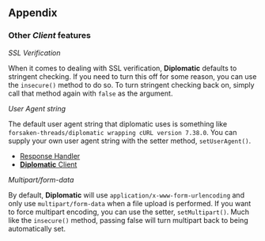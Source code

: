 ## Appendix

### Other *Client* features

_SSL Verification_

When it comes to dealing with SSL verification, **Diplomatic** defaults to stringent checking.  If you need to turn this off for some reason, you can use the `insecure()` method to do so.  To turn stringent checking back on, simply call that method again with `false` as the argument.

_User Agent string_

The default user agent string that diplomatic uses is something like `forsaken-threads/diplomatic wrapping cURL version 7.38.0`.  You can supply your own user agent string with the setter method, `setUserAgent()`.

* [Response Handler](./ResponseHandler.md)
* [**Diplomatic** Client](./Client.md)

_Multipart/form-data_

By default, **Diplomatic** will use `application/x-www-form-urlencoding` and only use `multipart/form-data` when a file upload is performed.  If you want to force multipart encoding, you can use the setter, `setMultipart()`.  Much like the `insecure()` method, passing false will turn multipart back to being automatically set. 